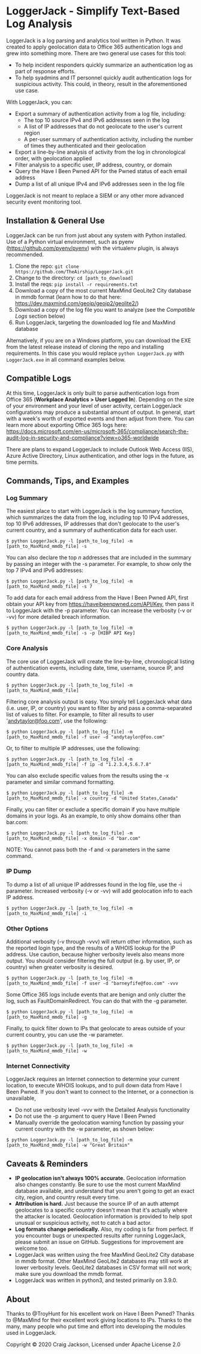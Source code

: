 # LoggerJack - Simplify Text-Based Log Analysis

LoggerJack is a log parsing and analytics tool written in Python. It was created to apply geolocation data to Office 365 authentication logs and grew into something more. There are two general use cases for this tool:

* To help incident responders quickly summarize an authentication log as part of response efforts.
* To help syadmins and IT personnel quickly audit authentication logs for suspicious activity. This could, in theory, result in the aforementioned use case.

With LoggerJack, you can:

* Export a summary of authentication activity from a log file, including:
  * The top 10 source IPv4 and IPv6 addresses seen in the log
  * A list of IP addresses that do not geolocate to the user's current region
  * A per-user summary of authentication activity, including the number of times they authenticated and their geolocation
* Export a line-by-line analysis of activity from the log in chronological order, with geolocation applied
* Filter analysis to a specific user, IP address, country, or domain
* Query the Have I Been Pwned API for the Pwned status of each email address
* Dump a list of all unique IPv4 and IPv6 addresses seen in the log file

LoggerJack is not meant to replace a SIEM or any other more advanced security event monitoring tool.

## Installation & General Use

LoggerJack can be run from just about any system with Python installed. Use of a Python virtual environment, such as pyenv (https://github.com/pyenv/pyenv) with the virtualenv plugin, is always recommended.

1. Clone the repo: `git clone https://github.com/TheAirship/LoggerJack.git`
1. Change to the directory: `cd [path_to_download]`
1. Install the reqs: `pip install -r requirements.txt`
1. Download a copy of the most current MaxMind GeoLite2 City database in mmdb format (learn how to do that here: https://dev.maxmind.com/geoip/geoip2/geolite2/)
1. Download a copy of the log file you want to analyze (see the *Compatible Logs* section below)
1. Run LoggerJack, targeting the downloaded log file and MaxMind database

Alternatively, if you are on a Windows platform, you can download the EXE from the latest release instead of cloning the repo and installing requirements. In this case you would replace `python LoggerJack.py` with `LoggerJack.exe` in all command examples below.

## Compatible Logs

At this time, LoggerJack is only built to parse authentication logs from Office 365 (**Workplace Analytics > User Logged In**). Depending on the size of your environment and your level of user activity, certain LoggerJack configurations may produce a substantial amount of output. In general, start with a week's worth of exported events and then adjust from there. You can learn more about exporting Office 365 logs here: https://docs.microsoft.com/en-us/microsoft-365/compliance/search-the-audit-log-in-security-and-compliance?view=o365-worldwide

There are plans to expand LoggerJack to include Outlook Web Access (IIS), Azure Active Directory, Linux authentication, and other logs in the future, as time permits.

## Commands, Tips, and Examples

### Log Summary

The easiest place to start with LoggerJack is the log summary function, which summarizes the data from the log, including top 10 IPv4 addresses, top 10 IPv6 addresses, IP addresses that don't geolocate to the user's current country, and a summary of authentication data for each user.

`$ python LoggerJack.py -l [path_to_log_file] -m [path_to_MaxMind_mmdb_file] -s`

You can also declare the top *n* addresses that are included in the summary by passing an integer with the -s parameter. For example, to show only the top 7 IPv4 and IPv6 addresses:

`$ python LoggerJack.py -l [path_to_log_file] -m [path_to_MaxMind_mmdb_file] -s 7`

To add data for each email address from the Have I Been Pwned API, first obtain your API key from https://haveibeenpwned.com/API/Key, then pass it to LoggerJack with the -p parameter. You can increase the verbosity (-v or -vv) for more detailed breach information.

`$ python LoggerJack.py -l [path_to_log_file] -m [path_to_MaxMind_mmdb_file] -s -p [HIBP API Key]`

### Core Analysis

The core use of LoggerJack will create the line-by-line, chronological listing of authentication events, including date, time, username, source IP, and country data.

`$ python LoggerJack.py -l [path_to_log_file] -m [path_to_MaxMind_mmdb_file]`

Filtering core analysis output is easy. You simply tell LoggerJack what data (i.e. user, IP, or country) you want to filter by and pass a comma-separated list of values to filter. For example, to filter all results to user 'andytaylor@foo.com', use the following:

`$ python LoggerJack.py -l [path_to_log_file] -m [path_to_MaxMind_mmdb_file] -f user -d "andytaylor@foo.com"`

Or, to filter to multiple IP addresses, use the following:

`$ python LoggerJack.py -l [path_to_log_file] -m [path_to_MaxMind_mmdb_file] -f ip -d "1.2.3.4,5.6.7.8"`

You can also exclude specific values from the results using the -x parameter and similar command formatting.

`$ python LoggerJack.py -l [path_to_log_file] -m [path_to_MaxMind_mmdb_file] -x country -d "United States,Canada"`

Finally, you can filter or exclude a specific domain if you have multiple domains in your logs. As an example, to only show domains other than bar.com:

`$ python LoggerJack.py -l [path_to_log_file] -m [path_to_MaxMind_mmdb_file] -x domain -d "bar.com"`

NOTE: You cannot pass both the -f and -x parameters in the same command.

### IP Dump

To dump a list of all unique IP addresses found in the log file, use the -i parameter. Increased verbosity (-v or -vv) will add geolocation info to each IP address.

`$ python LoggerJack.py -l [path_to_log_file] -m [path_to_MaxMind_mmdb_file] -i`

### Other Options

Additional verbosity (-v through -vvv) will return other information, such as the reported login type, and the results of a WHOIS lookup for the IP address. Use caution, because higher verbosity levels also means more output. You should consider filtering the full output (e.g. by user, IP, or country) when greater verbosity is desired.

`$ python LoggerJack.py -l [path_to_log_file] -m [path_to_MaxMind_mmdb_file] -f user -d "barneyfife@foo.com" -vvv`

Some Office 365 logs include events that are benign and only clutter the log, such as FaultDomainRedirect. You can do that with the -g parameter.

`$ python LoggerJack.py -l [path_to_log_file] -m [path_to_MaxMind_mmdb_file] -g`

Finally, to quick filter down to IPs that geolocate to areas outside of your current country, you can use the -w parameter.

`$ python LoggerJack.py -l [path_to_log_file] -m [path_to_MaxMind_mmdb_file] -w`

### Internet Connectivity

LoggerJack requires an Internet connection to determine your current location, to execute WHOIS lookups, and to pull down data from Have I Been Pwned. If you don't want to connect to the Internet, or a connection is unavailable, 

* Do not use verbosity level -vvv with the Detailed Analysis functionality 
* Do not use the -p argument to query Have I Been Pwned
* Manually override the geolocation warning function by passing your current country with the -w parameter, as shown below:

`$ python LoggerJack.py -l [path_to_log_file] -m [path_to_MaxMind_mmdb_file] -w "Great Britain"`

## Caveats & Reminders

* **IP geolocation isn't always 100% accurate.** Geolocation information also changes constantly. Be sure to use the most current MaxMind database available, and understand that you aren't going to get an exact city, region, and country result every time.
* **Attribution is hard.** Just because the source IP of an auth attempt geolocates to a specific country doesn't mean that it's actually where the attacker is located. Geolocation information is provided to help spot unusual or suspicious activity, not to catch a bad actor.
* **Log formats change periodically.** Also, my coding is far from perfect. If you encounter bugs or unexpected results after running LoggerJack, please submit an issue on GitHub. Suggestions for improvement are welcome too.
* LoggerJack was written using the free MaxMind GeoLite2 City database in mmdb format. Other MaxMind GeoLite2 databases may still work at lower verbosity levels. GeoLite2 databases in CSV format will not work; make sure you download the mmdb format.
* LoggerJack was written in python3, and tested primarily on 3.9.0.

## About

Thanks to @TroyHunt for his excellent work on Have I Been Pwned?
Thanks to @MaxMind for their excellent work giving locations to IPs.
Thanks to the many, many people who put time and effort into developing the modules used in LoggerJack.

Copyright © 2020 Craig Jackson, Licensed under Apache License 2.0
